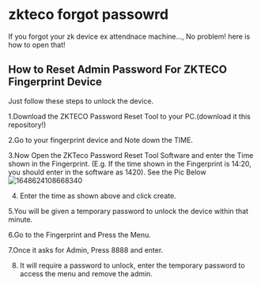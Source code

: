 # zkteco forgot passowrd
If you forgot your zk device ex attendnace machine..., No problem! here is how to open that!

## How to Reset Admin Password For ZKTECO Fingerprint Device
Just follow these steps to unlock the device.

1.Download the ZKTECO Password Reset Tool to your PC.(download it this repository!)


2.Go to your fingerprint device and Note down the TIME. 

3.Now Open the ZKTeco Password Reset Tool Software and enter the Time shown in the Fingerprint. (E.g. If the time shown in the Fingerprint is 14:20, you should enter in the software as 1420). See the Pic Below
![1648624108668340](https://github.com/user-attachments/assets/a4c3ae6b-fbdd-4a2e-8c35-fe0468448a52)

4. Enter the time as shown above and click create. 

5.You will be given a temporary password to unlock the device within that minute.

6.Go to the  Fingerprint and Press the Menu.

7.Once it asks for Admin, Press 8888 and enter.

8. It will require a password to unlock, enter the temporary password to access the menu and remove the admin.
